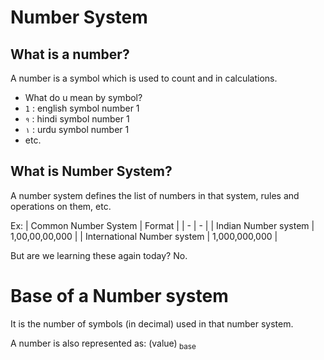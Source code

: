 # Number System

## What is a number?
A number is a symbol which is used to count and in calculations.
- What do u mean by symbol?
- `1` : english symbol number 1
- `१` : hindi symbol number 1
- `١` : urdu symbol number 1
- etc.

## What is Number System?
A number system defines the list of numbers in that system, rules and operations on them, etc.

Ex:
| Common Number System | Format | 
| - | - |
| Indian Number system | 1,00,00,00,000 |
| International Number system | 1,000,000,000 |

But are we learning these again today? No.


# Base of a Number system
It is the number of symbols (in decimal) used in that number system.

A number is also represented as: (value)<sub> base</sub>

